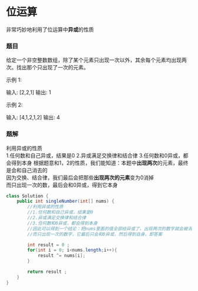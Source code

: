 # 位运算
非常巧妙地利用了位运算中**异或**的性质

### 题目    
给定一个非空整数数组，除了某个元素只出现一次以外，其余每个元素均出现两次。找出那个只出现了一次的元素。

示例 1:

输入: [2,2,1]
输出: 1

示例 2:

输入: [4,1,2,1,2]
输出: 4

### 题解    
利用异或的性质  
1.任何数和自己异或，结果是0
2.异或满足交换律和结合律
3.任何数和0异或，都会得到本身
根据题意和1，2的性质，我们能知道：本题中**出现两次**的元素，最终是会和自己消去的    
因为交换、结合律，我们最后会把那些**出现两次的元素**变为0消掉   
而只出现一次的数，最后会和0异或，得到它本身 

```Java
class Solution {
    public int singleNumber(int[] nums) {
        //利用异或的性质
        //1.任何数和自己异或，结果是0
        //2.异或满足交换律和结合律
        //3.任何数和0异或，都会得到本身
        //因此可以得到一个结论：把nums里面的值全部给异或了，出现两次的数字就会被消为0(因为交换和结合，所以与这两个数字出现的位置无关)
        //而只出现一次的数字，它最后只会和0异或，然后得到自身，即答案

        int result = 0 ;
        for(int i = 0; i<nums.length;i++){
            result ^= nums[i]; 
        }

        return result ; 
    }
}
```
